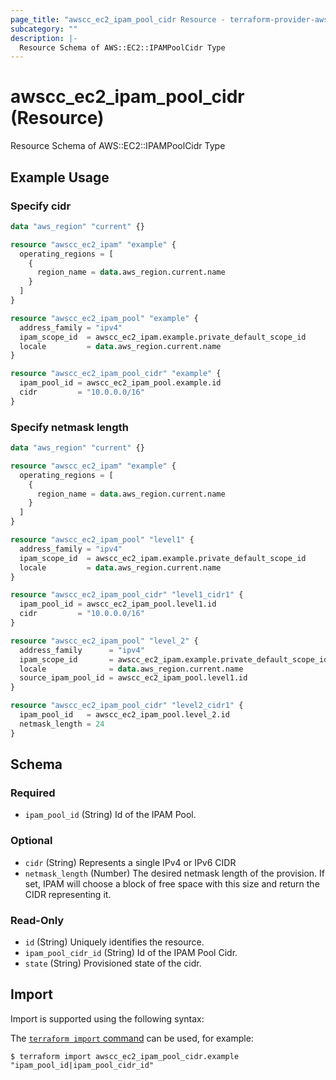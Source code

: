 ```yaml
---
page_title: "awscc_ec2_ipam_pool_cidr Resource - terraform-provider-awscc"
subcategory: ""
description: |-
  Resource Schema of AWS::EC2::IPAMPoolCidr Type
---
```


# awscc_ec2_ipam_pool_cidr (Resource)

Resource Schema of AWS::EC2::IPAMPoolCidr Type

## Example Usage

### Specify cidr

```terraform
data "aws_region" "current" {}

resource "awscc_ec2_ipam" "example" {
  operating_regions = [
    {
      region_name = data.aws_region.current.name
    }
  ]
}

resource "awscc_ec2_ipam_pool" "example" {
  address_family = "ipv4"
  ipam_scope_id  = awscc_ec2_ipam.example.private_default_scope_id
  locale         = data.aws_region.current.name
}

resource "awscc_ec2_ipam_pool_cidr" "example" {
  ipam_pool_id = awscc_ec2_ipam_pool.example.id
  cidr         = "10.0.0.0/16"
}
```

### Specify netmask length

```terraform
data "aws_region" "current" {}

resource "awscc_ec2_ipam" "example" {
  operating_regions = [
    {
      region_name = data.aws_region.current.name
    }
  ]
}

resource "awscc_ec2_ipam_pool" "level1" {
  address_family = "ipv4"
  ipam_scope_id  = awscc_ec2_ipam.example.private_default_scope_id
  locale         = data.aws_region.current.name
}

resource "awscc_ec2_ipam_pool_cidr" "level1_cidr1" {
  ipam_pool_id = awscc_ec2_ipam_pool.level1.id
  cidr         = "10.0.0.0/16"
}

resource "awscc_ec2_ipam_pool" "level_2" {
  address_family      = "ipv4"
  ipam_scope_id       = awscc_ec2_ipam.example.private_default_scope_id
  locale              = data.aws_region.current.name
  source_ipam_pool_id = awscc_ec2_ipam_pool.level1.id
}

resource "awscc_ec2_ipam_pool_cidr" "level2_cidr1" {
  ipam_pool_id   = awscc_ec2_ipam_pool.level_2.id
  netmask_length = 24
}
```

<!-- schema generated by tfplugindocs -->
## Schema

### Required

- `ipam_pool_id` (String) Id of the IPAM Pool.

### Optional

- `cidr` (String) Represents a single IPv4 or IPv6 CIDR
- `netmask_length` (Number) The desired netmask length of the provision. If set, IPAM will choose a block of free space with this size and return the CIDR representing it.

### Read-Only

- `id` (String) Uniquely identifies the resource.
- `ipam_pool_cidr_id` (String) Id of the IPAM Pool Cidr.
- `state` (String) Provisioned state of the cidr.

## Import

Import is supported using the following syntax:

The [`terraform import` command](https://developer.hashicorp.com/terraform/cli/commands/import) can be used, for example:

```shell
$ terraform import awscc_ec2_ipam_pool_cidr.example "ipam_pool_id|ipam_pool_cidr_id"
```